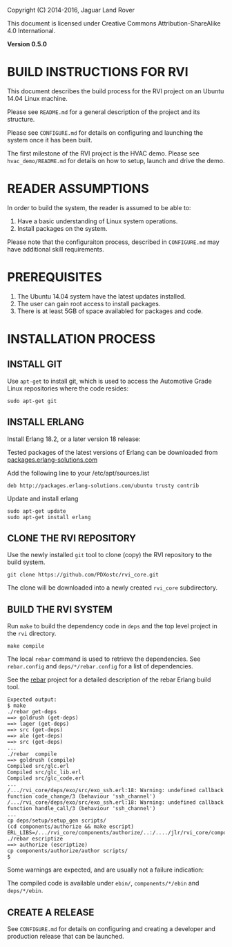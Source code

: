 Copyright (C) 2014-2016, Jaguar Land Rover

This document is licensed under Creative Commons
Attribution-ShareAlike 4.0 International.

**Version 0.5.0**

# BUILD INSTRUCTIONS FOR RVI #

This document describes the build process for the RVI project on an
Ubuntu 14.04 Linux machine.

Please see ```README.md``` for a general description of the project
and its structure.

Please see ```CONFIGURE.md``` for details on configuring and launching
the system once it has been built.

The first milestone of the RVI project is the HVAC demo. Please see
```hvac_demo/README.md``` for details on how to setup, launch and
drive the demo.

# READER ASSUMPTIONS #
In order to build the system, the reader is assumed to be able to:

1. Have a basic understanding of Linux system operations.
2. Install packages on the system.

Please note that the configuraiton process, described in
```CONFIGURE.md``` may have additional skill requirements.

# PREREQUISITES #

1. The Ubuntu 14.04 system have the latest updates installed.
2. The user can gain root access to install packages.
3. There is at least 5GB of space availabled for packages and code.

# INSTALLATION PROCESS #

## INSTALL GIT ##

Use ```apt-get``` to install git, which is used to access the Automotive
Grade Linux repositories where the code resides:

    sudo apt-get git 

## INSTALL ERLANG ##

Install Erlang 18.2, or a later version 18 release:

Tested packages of the latest versions of Erlang can be downloaded from [packages.erlang-solutions.com](https://www.erlang-solutions.com/resources/download.html)

Add the following line to your /etc/apt/sources.list

    deb http://packages.erlang-solutions.com/ubuntu trusty contrib

Update and install erlang

    sudo apt-get update
    sudo apt-get install erlang


## CLONE THE RVI REPOSITORY ##

Use the newly installed ```git``` tool to clone (copy) the RVI repository
to the build system.

    git clone https://github.com/PDXostc/rvi_core.git

The clone will be downloaded into a newly created ```rvi_core``` subdirectory.

## BUILD THE RVI SYSTEM ##

Run ```make``` to build the dependency code in ```deps``` and the
top level project in the ```rvi``` directory.

    make compile

The local ```rebar``` command is used to retrieve the dependencies. See
```rebar.config``` and ```deps/*/rebar.config``` for a list of
dependencies. 

See the [rebar](https://github.com/basho/rebar) project for a detailed
description of the rebar Erlang build tool.

    Expected output:
    $ make
    ./rebar get-deps
    ==> goldrush (get-deps)
    ==> lager (get-deps)
    ==> src (get-deps)
    ==> ale (get-deps)
    ==> src (get-deps)
    ...
    ./rebar  compile
    ==> goldrush (compile)
    Compiled src/glc.erl
    Compiled src/glc_lib.erl
    Compiled src/glc_code.erl
    ...
    /.../rvi_core/deps/exo/src/exo_ssh.erl:18: Warning: undefined callback function code_change/3 (behaviour 'ssh_channel')
    /.../rvi_core/deps/exo/src/exo_ssh.erl:18: Warning: undefined callback function handle_call/3 (behaviour 'ssh_channel')
    ...
    cp deps/setup/setup_gen scripts/
    (cd components/authorize && make escript)
    ERL_LIBS=/.../rvi_core/components/authorize/..:/..../jlr/rvi_core/components/authorize/../../deps ./rebar escriptize
    ==> authorize (escriptize)
    cp components/authorize/author scripts/
    $

Some warnings are expected, and are usually not a failure indication:

The compiled code is available under ```ebin/```, ```components/*/ebin``` and ```deps/*/ebin```.

## CREATE A RELEASE ##

See ```CONFIGURE.md``` for details on configuring and creating a
developer and production release that can be launched.

